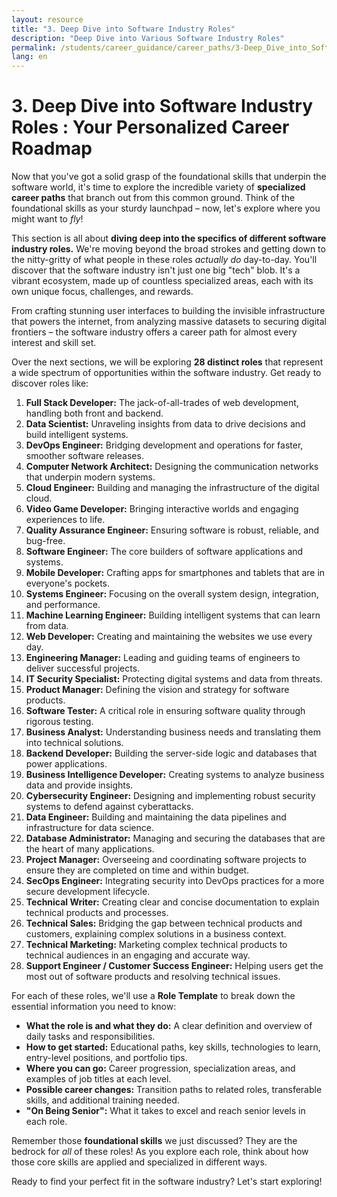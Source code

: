 ```yaml
---
layout: resource
title: "3. Deep Dive into Software Industry Roles"
description: "Deep Dive into Various Software Industry Roles"
permalink: /students/career_guidance/career_paths/3-Deep_Dive_into_Software_Industry_Roles/
lang: en
---
```


# 3. Deep Dive into Software Industry Roles :  Your Personalized Career Roadmap

Now that you've got a solid grasp of the foundational skills that underpin the software world, it's time to explore the incredible variety of **specialized career paths** that branch out from this common ground.  Think of the foundational skills as your sturdy launchpad – now, let's explore where you might want to *fly*!

This section is all about **diving deep into the specifics of different software industry roles.**  We're moving beyond the broad strokes and getting down to the nitty-gritty of what people in these roles *actually do* day-to-day.  You'll discover that the software industry isn't just one big "tech" blob. It's a vibrant ecosystem, made up of countless specialized areas, each with its own unique focus, challenges, and rewards.

From crafting stunning user interfaces to building the invisible infrastructure that powers the internet, from analyzing massive datasets to securing digital frontiers – the software industry offers a career path for almost every interest and skill set.

Over the next sections, we will be exploring **28 distinct roles** that represent a wide spectrum of opportunities within the software industry.  Get ready to discover roles like:

1.  **Full Stack Developer:**  The jack-of-all-trades of web development, handling both front and backend.
2.  **Data Scientist:** Unraveling insights from data to drive decisions and build intelligent systems.
3.  **DevOps Engineer:**  Bridging development and operations for faster, smoother software releases.
4.  **Computer Network Architect:** Designing the communication networks that underpin modern systems.
5.  **Cloud Engineer:** Building and managing the infrastructure of the digital cloud.
6.  **Video Game Developer:** Bringing interactive worlds and engaging experiences to life.
7.  **Quality Assurance Engineer:**  Ensuring software is robust, reliable, and bug-free.
8.  **Software Engineer:**  The core builders of software applications and systems.
9.  **Mobile Developer:**  Crafting apps for smartphones and tablets that are in everyone's pockets.
10. **Systems Engineer:** Focusing on the overall system design, integration, and performance.
11. **Machine Learning Engineer:**  Building intelligent systems that can learn from data.
12. **Web Developer:**  Creating and maintaining the websites we use every day.
13. **Engineering Manager:**  Leading and guiding teams of engineers to deliver successful projects.
14. **IT Security Specialist:**  Protecting digital systems and data from threats.
15. **Product Manager:**  Defining the vision and strategy for software products.
16. **Software Tester:**  A critical role in ensuring software quality through rigorous testing.
17. **Business Analyst:**  Understanding business needs and translating them into technical solutions.
18. **Backend Developer:**  Building the server-side logic and databases that power applications.
19.  **Business Intelligence Developer:**  Creating systems to analyze business data and provide insights.
20. **Cybersecurity Engineer:**  Designing and implementing robust security systems to defend against cyberattacks.
21. **Data Engineer:**  Building and maintaining the data pipelines and infrastructure for data science.
22. **Database Administrator:**  Managing and securing the databases that are the heart of many applications.
23. **Project Manager:**  Overseeing and coordinating software projects to ensure they are completed on time and within budget.
24. **SecOps Engineer:**  Integrating security into DevOps practices for a more secure development lifecycle.
25. **Technical Writer:**  Creating clear and concise documentation to explain technical products and processes.
26. **Technical Sales:**  Bridging the gap between technical products and customers, explaining complex solutions in a business context.
27. **Technical Marketing:**  Marketing complex technical products to technical audiences in an engaging and accurate way.
28. **Support Engineer / Customer Success Engineer:**  Helping users get the most out of software products and resolving technical issues.

For each of these roles, we'll use a **Role Template** to break down the essential information you need to know:

*   **What the role is and what they do:**  A clear definition and overview of daily tasks and responsibilities.
*   **How to get started:**  Educational paths, key skills, technologies to learn, entry-level positions, and portfolio tips.
*   **Where you can go:**  Career progression, specialization areas, and examples of job titles at each level.
*   **Possible career changes:**  Transition paths to related roles, transferable skills, and additional training needed.
*   **"On Being Senior":** What it takes to excel and reach senior levels in each role.

Remember those **foundational skills** we just discussed?  They are the bedrock for *all* of these roles! As you explore each role, think about how those core skills are applied and specialized in different ways.

Ready to find your perfect fit in the software industry? Let's start exploring!